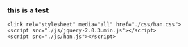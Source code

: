 ### this is a test 
	<link rel="stylesheet" media="all" href="./css/han.css">
	<script src="./js/jquery-2.0.3.min.js"></script>
	<script src="./js/han.js"></script>